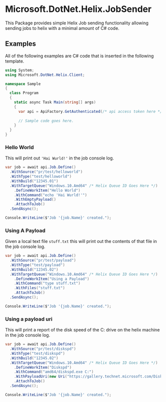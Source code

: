 # Microsoft.DotNet.Helix.JobSender
This Package provides simple Helix Job sending functionality allowing sending jobs to helix with a minimal amount of C# code.

## Examples
All of the following examples are C# code that is inserted in the following template.
```csharp
using System;
using Microsoft.DotNet.Helix.Client;

namespace Sample
{
  class Program
  {
    static async Task Main(string[] args)
    {
      var api = ApiFactory.GetAuthenticated(/* api access token here */);
      
      // Sample code goes here.
    }
  }
}

```

### Hello World
This will print out `'Hai Wurld!'` in the job console log.

```csharp
var job = await api.Job.Define()
  .WithSource("pr/test/helloworld")
  .WithType("test/helloworld")
  .WithBuild("12345.01")
  .WithTargetQueue("Windows.10.Amd64" /* Helix Queue ID Goes Here */)
    .DefineWorkItem("Hello World")
    .WithCommand("echo 'Hai Wurld!'")
    .WithEmptyPayload()
    .AttachToJob()
  .SendAsync();

Console.WriteLine($"Job '{job.Name}' created.");
```

### Using A Payload
Given a local text file `stuff.txt` this will print out the contents of that file in the job console log.

```csharp
var job = await api.Job.Define()
  .WithSource("pr/test/payload")
  .WithType("test/payload")
  .WithBuild("12345.02")
  .WithTargetQueue("Windows.10.Amd64" /* Helix Queue ID Goes Here */)
    .DefineWorkItem("Using a Payload")
    .WithCommand("type stuff.txt")
    .WithFiles("stuff.txt")
    .AttachToJob()
  .SendAsync();

Console.WriteLine($"Job '{job.Name}' created.");
```

### Using a payload uri
This will print a report of the disk speed of the C: drive on the helix machine in the job console log.

```csharp
var job = await api.Job.Define()
  .WithSource("pr/test/diskspd")
  .WithType("test/diskspd")
  .WithBuild("12345.02")
  .WithTargetQueue("Windows.10.Amd64" /* Helix Queue ID Goes Here */)
    .DefineWorkItem("Diskspd")
    .WithCommand("amd64/diskspd.exe C:")
    .WithPayloadUri(new Uri("https://gallery.technet.microsoft.com/DiskSpd-A-Robust-Storage-6ef84e62/file/199535/1/DiskSpd-2.0.20a.zip"))
    .AttachToJob()
  .SendAsync();

Console.WriteLine($"Job '{job.Name}' created.");
```

